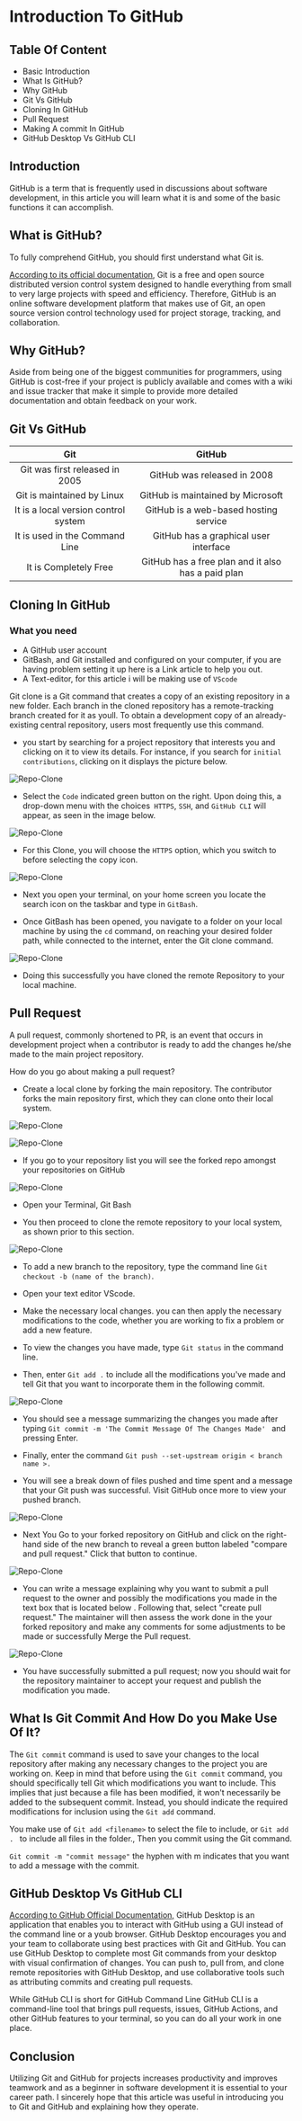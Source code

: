 # Introduction To GitHub


## Table Of Content

* Basic Introduction
* What Is GitHub?
* Why GitHub
* Git Vs GitHub
* Cloning In GitHub
* Pull Request
* Making A commit In GitHub
* GitHub Desktop Vs GitHub CLI

## Introduction

GitHub is a term that is frequently used in discussions about software development, in this article you will learn what it is and some of the basic functions it can accomplish.


## What is GitHub?

To fully comprehend GitHub, you should first understand what Git is.

<a href="https://git-scm.com/" target="">According to its official documentation,</a>
 Git is a free and open source distributed version control system designed to handle everything from small to very large projects with speed and efficiency.
Therefore, GitHub is an online software development platform that makes use of Git, an open source version control technology used for project storage, tracking, and collaboration.


## Why GitHub?

Aside from being one of the biggest communities for programmers, using GitHub is cost-free if your project is publicly available and comes with a wiki and issue tracker that make it simple to provide more detailed documentation and obtain feedback on your work.

## Git Vs GitHub

 **Git**                              | **GitHub**                                         
:------------------------------------:|:--------------------------------------------------:
 Git was first released in 2005       | GitHub was released in 2008                        
 Git is maintained by Linux           | GitHub is maintained by Microsoft                  
 It is a local version control system | GitHub is a web-based hosting service        
 It is used in the Command Line       | GitHub has a graphical user interface              
 It is Completely Free                | GitHub has a free plan and it also has a paid plan 



## Cloning In GitHub

 ### What you need
* A GitHub user account
* GitBash, and
Git installed and configured on your computer, if you are having problem setting it up here is a Link article to help you out.
* A Text-editor, for this article i will be making use of ```VScode``` 

Git clone is a Git command that creates a copy of an existing repository in a new folder. Each branch in the cloned repository has a remote-tracking branch created for it as youll. To obtain a development copy of an already-existing central repository, users most frequently use this command.


* you start by searching for a project repository that interests you and clicking on it to view its details. For instance, if you search for ```initial contributions```, clicking on it displays the picture below.

![Repo-Clone](photos/firstcontribution.png)

* Select the ```Code``` indicated green button on the right. Upon doing this, a drop-down menu with the choices``` HTTPS```, ```SSH```, and ```GitHub CLI``` will appear, as seen in the image below.

![Repo-Clone](photos/selectCode.png)

* For this Clone, you will choose the ```HTTPS``` option, which you switch to before selecting the copy icon.

![Repo-Clone](photos/httpsOption.png)

* Next you open your terminal, on your home screen you locate the search icon on the taskbar and type in ```GitBash```.

 * Once GitBash has been opened, you navigate to a folder on your local machine by using the ```cd``` command, on reaching your desired folder path, while connected to the internet, enter the Git clone command.

![Repo-Clone](photos/clone.png)

* Doing this successfully you have cloned the remote Repository to your local machine.

## Pull Request

A pull request, commonly shortened to PR, is an event that occurs in development project when a contributor is ready to add the changes he/she made to the main project repository.

How do you go about making a pull request?

* Create a local clone by forking the main repository. The contributor forks the main repository first, which they can clone onto their local system.

 ![Repo-Clone](photos/forkRepo.png)

 ![Repo-Clone](photos/CreateForkEdited.png)

 * If you go to your repository list you will see the forked repo amongst your repositories on GitHub

 ![Repo-Clone](photos/myRepo.png)

* Open your Terminal, Git Bash

* You then proceed to clone the remote repository to your local system, as shown prior to this section.

![Repo-Clone](photos/forkClone.png)

* To add a new branch to the repository, type the command line ```Git checkout -b (name of the branch)```.

* Open your text editor VScode.

* Make the necessary local changes. you can then apply the necessary modifications to the code, whether you are working to fix a problem or add a new feature.

* To view the changes you have made, type ```Git status``` in the command line.

* Then, enter ```Git add .``` to include all the modifications you've made and tell Git that you want to incorporate them in the following commit.

![Repo-Clone](photos/gitBashPr.png)

* You should see a message summarizing the changes you made after typing ```Git commit -m 'The Commit Message Of The Changes Made' ``` and pressing Enter.

* Finally, enter the command ```Git push --set-upstream origin < branch name >.```

* You  will see a break down of files pushed and time spent and a message that your Git push was successful. Visit GitHub once more to view your pushed branch.


![Repo-Clone](photos/GitPush.png)

* Next You Go to your forked repository on GitHub and click on the right-hand side of the new branch to reveal a green button labeled "compare and pull request." Click that button to continue.

![Repo-Clone](photos/CandP.png)



* You can write a message explaining why you want to submit a pull request to the owner and possibly the modifications you made in the text box that is located below . Following that, select "create pull request." The maintainer will then assess the work done in the your forked repository and make any comments for some adjustments to be made or successfully Merge the Pull request.

![Repo-Clone](photos/openPr.png)


* You have successfully submitted a pull request; now you should wait for the repository maintainer to accept your request and publish the modification you made.


## What Is Git Commit And How Do you Make Use Of It?

The ```Git commit``` command is used to save your changes to the local repository after making any necessary changes to the project you are working on.
Keep in mind that before using the ```Git commit``` command, you should specifically tell Git which modifications you want to include. This implies that just because a file has been modified, it won't necessarily be added to the subsequent commit. Instead, you should indicate the required modifications for inclusion using the ```Git add``` command.

You make use of ```Git add <filename>``` to select the file to include, or ```Git add . ``` to include all files in the folder., Then you commit using the Git command.

  ```Git commit -m "commit message"``` the hyphen with m indicates that you want to add a message with the commit.

## GitHub Desktop Vs GitHub CLI

<a href="https://docs.GitHub.com/en/desktop" target="">According to GitHub Official Documentation,</a>
GitHub Desktop is an application that enables you to interact with GitHub using a GUI instead of the command line or a youb browser. GitHub Desktop encourages you and your team to collaborate using best practices with Git and GitHub. You can use GitHub Desktop to complete most Git commands from your desktop with visual confirmation of changes. You can push to, pull from, and clone remote repositories with GitHub Desktop, and use collaborative tools such as attributing commits and creating pull requests.

While GitHub CLI is short for GitHub Command Line
GitHub CLI is a command-line tool that brings pull requests, issues, GitHub Actions, and other GitHub features to your terminal, so you can do all your work in one place.

## Conclusion

Utilizing Git and GitHub for projects increases productivity and improves teamwork and as a beginner in software development it is essential to your career path. 
I sincerely hope that this article was useful in introducing you to Git and GitHub and explaining how they operate.



	


